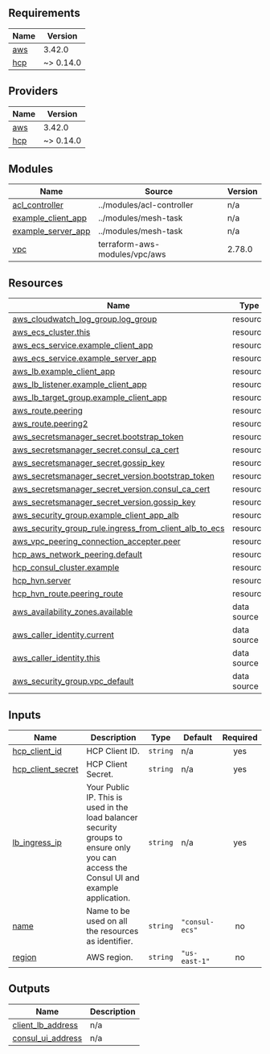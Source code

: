 ## Requirements

| Name | Version |
|------|---------|
| <a name="requirement_aws"></a> [aws](#requirement\_aws) | 3.42.0 |
| <a name="requirement_hcp"></a> [hcp](#requirement\_hcp) | ~> 0.14.0 |

## Providers

| Name | Version |
|------|---------|
| <a name="provider_aws"></a> [aws](#provider\_aws) | 3.42.0 |
| <a name="provider_hcp"></a> [hcp](#provider\_hcp) | ~> 0.14.0 |

## Modules

| Name | Source | Version |
|------|--------|---------|
| <a name="module_acl_controller"></a> [acl\_controller](#module\_acl\_controller) | ../modules/acl-controller | n/a |
| <a name="module_example_client_app"></a> [example\_client\_app](#module\_example\_client\_app) | ../modules/mesh-task | n/a |
| <a name="module_example_server_app"></a> [example\_server\_app](#module\_example\_server\_app) | ../modules/mesh-task | n/a |
| <a name="module_vpc"></a> [vpc](#module\_vpc) | terraform-aws-modules/vpc/aws | 2.78.0 |

## Resources

| Name | Type |
|------|------|
| [aws_cloudwatch_log_group.log_group](https://registry.terraform.io/providers/hashicorp/aws/3.42.0/docs/resources/cloudwatch_log_group) | resource |
| [aws_ecs_cluster.this](https://registry.terraform.io/providers/hashicorp/aws/3.42.0/docs/resources/ecs_cluster) | resource |
| [aws_ecs_service.example_client_app](https://registry.terraform.io/providers/hashicorp/aws/3.42.0/docs/resources/ecs_service) | resource |
| [aws_ecs_service.example_server_app](https://registry.terraform.io/providers/hashicorp/aws/3.42.0/docs/resources/ecs_service) | resource |
| [aws_lb.example_client_app](https://registry.terraform.io/providers/hashicorp/aws/3.42.0/docs/resources/lb) | resource |
| [aws_lb_listener.example_client_app](https://registry.terraform.io/providers/hashicorp/aws/3.42.0/docs/resources/lb_listener) | resource |
| [aws_lb_target_group.example_client_app](https://registry.terraform.io/providers/hashicorp/aws/3.42.0/docs/resources/lb_target_group) | resource |
| [aws_route.peering](https://registry.terraform.io/providers/hashicorp/aws/3.42.0/docs/resources/route) | resource |
| [aws_route.peering2](https://registry.terraform.io/providers/hashicorp/aws/3.42.0/docs/resources/route) | resource |
| [aws_secretsmanager_secret.bootstrap_token](https://registry.terraform.io/providers/hashicorp/aws/3.42.0/docs/resources/secretsmanager_secret) | resource |
| [aws_secretsmanager_secret.consul_ca_cert](https://registry.terraform.io/providers/hashicorp/aws/3.42.0/docs/resources/secretsmanager_secret) | resource |
| [aws_secretsmanager_secret.gossip_key](https://registry.terraform.io/providers/hashicorp/aws/3.42.0/docs/resources/secretsmanager_secret) | resource |
| [aws_secretsmanager_secret_version.bootstrap_token](https://registry.terraform.io/providers/hashicorp/aws/3.42.0/docs/resources/secretsmanager_secret_version) | resource |
| [aws_secretsmanager_secret_version.consul_ca_cert](https://registry.terraform.io/providers/hashicorp/aws/3.42.0/docs/resources/secretsmanager_secret_version) | resource |
| [aws_secretsmanager_secret_version.gossip_key](https://registry.terraform.io/providers/hashicorp/aws/3.42.0/docs/resources/secretsmanager_secret_version) | resource |
| [aws_security_group.example_client_app_alb](https://registry.terraform.io/providers/hashicorp/aws/3.42.0/docs/resources/security_group) | resource |
| [aws_security_group_rule.ingress_from_client_alb_to_ecs](https://registry.terraform.io/providers/hashicorp/aws/3.42.0/docs/resources/security_group_rule) | resource |
| [aws_vpc_peering_connection_accepter.peer](https://registry.terraform.io/providers/hashicorp/aws/3.42.0/docs/resources/vpc_peering_connection_accepter) | resource |
| [hcp_aws_network_peering.default](https://registry.terraform.io/providers/hashicorp/hcp/latest/docs/resources/aws_network_peering) | resource |
| [hcp_consul_cluster.example](https://registry.terraform.io/providers/hashicorp/hcp/latest/docs/resources/consul_cluster) | resource |
| [hcp_hvn.server](https://registry.terraform.io/providers/hashicorp/hcp/latest/docs/resources/hvn) | resource |
| [hcp_hvn_route.peering_route](https://registry.terraform.io/providers/hashicorp/hcp/latest/docs/resources/hvn_route) | resource |
| [aws_availability_zones.available](https://registry.terraform.io/providers/hashicorp/aws/3.42.0/docs/data-sources/availability_zones) | data source |
| [aws_caller_identity.current](https://registry.terraform.io/providers/hashicorp/aws/3.42.0/docs/data-sources/caller_identity) | data source |
| [aws_caller_identity.this](https://registry.terraform.io/providers/hashicorp/aws/3.42.0/docs/data-sources/caller_identity) | data source |
| [aws_security_group.vpc_default](https://registry.terraform.io/providers/hashicorp/aws/3.42.0/docs/data-sources/security_group) | data source |

## Inputs

| Name | Description | Type | Default | Required |
|------|-------------|------|---------|:--------:|
| <a name="input_hcp_client_id"></a> [hcp\_client\_id](#input\_hcp\_client\_id) | HCP Client ID. | `string` | n/a | yes |
| <a name="input_hcp_client_secret"></a> [hcp\_client\_secret](#input\_hcp\_client\_secret) | HCP Client Secret. | `string` | n/a | yes |
| <a name="input_lb_ingress_ip"></a> [lb\_ingress\_ip](#input\_lb\_ingress\_ip) | Your Public IP. This is used in the load balancer security groups to ensure only you can access the Consul UI and example application. | `string` | n/a | yes |
| <a name="input_name"></a> [name](#input\_name) | Name to be used on all the resources as identifier. | `string` | `"consul-ecs"` | no |
| <a name="input_region"></a> [region](#input\_region) | AWS region. | `string` | `"us-east-1"` | no |

## Outputs

| Name | Description |
|------|-------------|
| <a name="output_client_lb_address"></a> [client\_lb\_address](#output\_client\_lb\_address) | n/a |
| <a name="output_consul_ui_address"></a> [consul\_ui\_address](#output\_consul\_ui\_address) | n/a |
